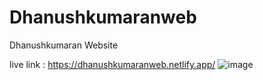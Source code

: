 # Dhanushkumaranweb
Dhanushkumaran Website


live link : https://dhanushkumaranweb.netlify.app/
![image](https://github.com/user-attachments/assets/4de1ec46-4399-4fb5-8095-c4d6082127a1)


